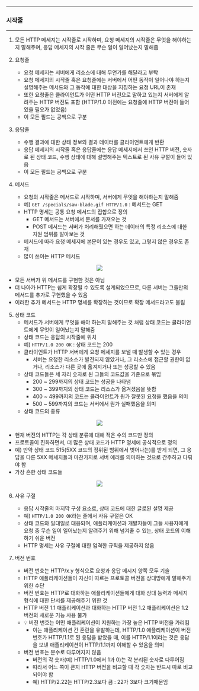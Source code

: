 -----
### 시작줄
-----
1. 모든 HTTP 메세지는 시작줄로 시작하며, 요청 메세지의 시작줄은 무엇을 해야하는지 말해주며, 응답 메세지의 시작 줄은 무슨 일이 일어났는지 말해줌
2. 요청줄
   - 요청 메세지는 서버에게 리소스에 대해 무언가를 해달라고 부탁
   - 요청 메세지의 시작줄 혹은 요청줄에는 서버에서 어떤 동작이 일어나야 하는지 설명해주는 메서드와 그 동작에 대한 대상을 지칭하는 요청 URL이 존재
   - 또한 요청줄은 클라이언트가 어떤 HTTP 버전으로 말하고 있는지 서버에게 알려주는 HTTP 버전도 포함 (HTTP/1.0 이전에는 요청줄에 HTTP 버전이 들어있을 필요가 없었음)
   - 이 모든 필드는 공백으로 구분

3. 응답줄
   - 수행 결과에 대한 상태 정보와 결과 데이터를 클라이언트에게 반환
   - 응답 메세지의 시작줄 혹은 응답줄에는 응답 메세지에서 쓰인 HTTP 버전, 숫자로 된 상태 코드, 수행 상태에 대해 설명해주는 텍스트로 된 사유 구절이 들어 있음
   - 이 모든 필드는 공백으로 구분

4. 메서드
   - 요청의 시작줄은 메서드로 시작하며, 서버에게 무엇을 해야하는지 말해줌
   - 예) ```GET /specials/saw-blade.gif HTTP/1.0``` : 메서드는 GET
   - HTTP 명세는 공통 요청 메서드의 집합으로 정의
     + GET 메서드는 서버에서 문서를 가져오는 것
     + POST 메서드는 서버가 처리해줬으면 하는 데이터의 특정 리소스에 대한 지원 범위를 알아보는 것
   - 메서드에 따라 요청 메세지에 본문이 있는 경우도 있고, 그렇지 않은 경우도 존재
   - 많이 쓰이는 HTTP 메서드
<div align="center">
<img src="https://github.com/user-attachments/assets/46709612-fc45-4fe1-915e-133d0a8d20cd">
</div>

   - 모든 서버가 위 메서드를 구현한 것은 아님
   - 더 나아가 HTTP는 쉽게 확장될 수 있도록 설계되었으므로, 다른 서버는 그들만의 메서드를 추가로 구현했을 수 있음
   - 이러한 추가 메서드는 HTTP 명세를 확장하는 것이므로 확장 메서드라고도 불림

5. 상태 코드
   - 메서드가 서버에게 무엇을 해야 하는지 말해주는 것 처럼 상태 코드는 클라이언트에게 무엇이 일어났는지 말해줌
   - 상태 코드는 응답의 시작줄에 위치
   - 예) ```HTTP/1.0 200 OK``` : 상태 코드는 200
   - 클라이언트가 HTTP 서버에게 요청 메세지를 보낼 때 발생할 수 있는 경우
     + 서버는 요청한 리소스가 발견되지 않았거나, 그 리소스에 접근할 권한이 없거나, 리소스가 다른 곳에 옮겨지거나 또는 성공할 수 있음
   - 상태 코드들은 세 자리 숫자로 된 그들의 코드값을 기준으로 묶임
     + 200 ~ 299까지의 상태 코드는 성공을 나타냄
     + 300 ~ 399까지의 상태 코드는 리소스가 옮겨졌음을 뜻함
     + 400 ~ 499까지의 코드는 클라이언트가 뭔가 잘못된 요청을 했음을 의미
     + 500 ~ 599까지의 코드는 서버에서 뭔가 실패했음을 의미
   - 상태 코드의 종류
<div align="center">
<img src="https://github.com/user-attachments/assets/71ea0e07-784d-4eb7-86cb-96308f5aaffc">
</div>

  - 현재 버전의 HTTP는 각 상태 분류에 대해 적은 수의 코드만 정의
  - 프로토콜이 진화하면서, 더 많은 상태 코드가 HTTP 명세에 공식적으로 정의
  - 예) 만약 상태 코드 515(5XX 코드의 정위된 범위에서 벗어나는)를 받게 되면, 그 응답을 다른 5XX 메세지들과 마찬가지로 서버 에러를 의미하는 것으로 간주하고 다뤄야 함
  - 가장 흔한 상태 코드들
<div align="center">
<img src="https://github.com/user-attachments/assets/4f0a4789-0932-4c5d-a6c5-2f0aeb32d17d">
</div>

6. 사유 구절
   - 응답 시작줄의 마지막 구성 요소로, 상태 코드에 대한 글로된 설명 제공
   - 예) ```HTTP/1.0 200 OK```라는 줄에서 사유 구절은 OK
   - 상태 코드와 일대일로 대응되며, 애플리케이션과 개발자들이 그들 사용자에게 요청 중 무슨 일이 일어났는지 알려주기 위해 넘겨줄 수 있는, 상태 코드의 이해하기 쉬운 버전
   - HTTP 명세는 사유 구절에 대한 엄격한 규칙을 제공하지 않음

7. 버전 번호
   - 버전 번호는 HTTP/x.y 형식으로 요청과 응답 메시지 양쪽 모두 기술
   - HTTP 애플리케이션들이 자신이 따르는 프로토콜 버전을 상대방에게 말해주기 위한 수단
   - 버전 번호는 HTTP로 대화하는 애플리케이션들에게 대화 상대 능력과 메세지 형식에 대한 단서를 제공해주기 위한 것
   - HTTP 버전 1.1 애플리케이션과 대화하는 HTTP 버전 1.2 애플리케이션은 1.2 버전의 새로운 기능 사용 불가
   - 💡 버전 번호는 어떤 애플리케이션이 지원하는 가장 높은 HTTP 버전을 가리킴
     + 이는 애플리케이션 간 혼란을 유발하는데, HTTP/1.0 애플리케이션이 버전 번호가 HTTP/1.1로 된 응답을 받았을 때, 이를 HTTP/1.1이라는 것은 응답을 보낸 애플리케이션이 HTTP/1.1까지 이해할 수 있음을 의미
   - 버전 번호는 분수로 다루어지지 않음
     + 버전의 각 숫자(예) HTTP/1.0에서 1과 0)는 각 분리된 숫자로 다루어짐
     + 따라서 어느 쪽이 큰지 HTTP 버전을 비교할 때 각 숫자는 반드시 따로 비교되어야 함
     + 예) HTTP/2.22는 HTTP/2.3보다 큼 : 22가 3보다 크기때문임
